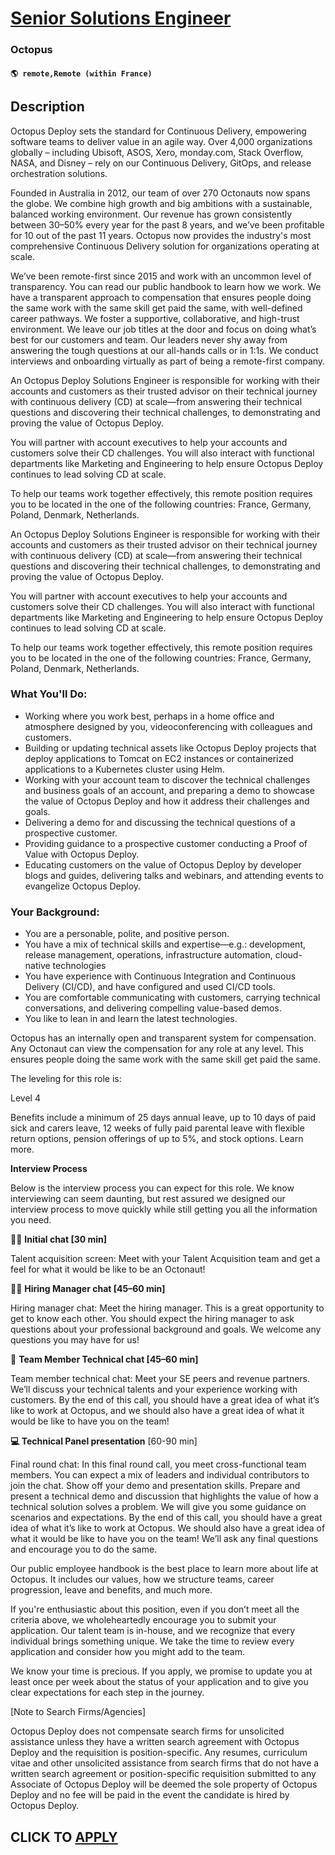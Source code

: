 # [Senior Solutions Engineer](https://www.remotewlb.com/apply/senior-solutions-engineer-126521)  
### Octopus  
#### `🌎 remote,Remote (within France)`  

## Description

Octopus Deploy sets the standard for Continuous Delivery, empowering software teams to deliver value in an agile way. Over 4,000 organizations globally – including Ubisoft, ASOS, Xero, monday.com, Stack Overflow, NASA, and Disney – rely on our Continuous Delivery, GitOps, and release orchestration solutions.

  

Founded in Australia in 2012, our team of over 270 Octonauts now spans the globe. We combine high growth and big ambitions with a sustainable, balanced working environment. Our revenue has grown consistently between 30–50% every year for the past 8 years, and we’ve been profitable for 10 out of the past 11 years. Octopus now provides the industry's most comprehensive Continuous Delivery solution for organizations operating at scale.

  

We’ve been remote-first since 2015 and work with an uncommon level of transparency. You can read our public handbook to learn how we work. We have a transparent approach to compensation that ensures people doing the same work with the same skill get paid the same, with well-defined career pathways. We foster a supportive, collaborative, and high-trust environment. We leave our job titles at the door and focus on doing what’s best for our customers and team. Our leaders never shy away from answering the tough questions at our all-hands calls or in 1:1s. We conduct interviews and onboarding virtually as part of being a remote-first company.

  

An Octopus Deploy Solutions Engineer is responsible for working with their accounts and customers as their trusted advisor on their technical journey with continuous delivery (CD) at scale—from answering their technical questions and discovering their technical challenges, to demonstrating and proving the value of Octopus Deploy.

You will partner with account executives to help your accounts and customers solve their CD challenges. You will also interact with functional departments like Marketing and Engineering to help ensure Octopus Deploy continues to lead solving CD at scale.

  

To help our teams work together effectively, this remote position requires you to be located in the one of the following countries: France, Germany, Poland, Denmark, Netherlands.

  

An Octopus Deploy Solutions Engineer is responsible for working with their accounts and customers as their trusted advisor on their technical journey with continuous delivery (CD) at scale—from answering their technical questions and discovering their technical challenges, to demonstrating and proving the value of Octopus Deploy.

You will partner with account executives to help your accounts and customers solve their CD challenges. You will also interact with functional departments like Marketing and Engineering to help ensure Octopus Deploy continues to lead solving CD at scale.

  

To help our teams work together effectively, this remote position requires you to be located in the one of the following countries: France, Germany, Poland, Denmark, Netherlands.

  

### What You'll Do:

* Working where you work best, perhaps in a home office and atmosphere designed by you, videoconferencing with colleagues and customers.
* Building or updating technical assets like Octopus Deploy projects that deploy applications to Tomcat on EC2 instances or containerized applications to a Kubernetes cluster using Helm.
* Working with your account team to discover the technical challenges and business goals of an account, and preparing a demo to showcase the value of Octopus Deploy and how it address their challenges and goals.
* Delivering a demo for and discussing the technical questions of a prospective customer.
* Providing guidance to a prospective customer conducting a Proof of Value with Octopus Deploy.
* Educating customers on the value of Octopus Deploy by developer blogs and guides, delivering talks and webinars, and attending events to evangelize Octopus Deploy.

  

### Your Background:

* You are a personable, polite, and positive person.
* You have a mix of technical skills and expertise—e.g.: development, release management, operations, infrastructure automation, cloud-native technologies
* You have experience with Continuous Integration and Continuous Delivery (CI/CD), and have configured and used CI/CD tools.
* You are comfortable communicating with customers, carrying technical conversations, and delivering compelling value-based demos.
* You like to lean in and learn the latest technologies.

  

Octopus has an internally open and transparent system for compensation. Any Octonaut can view the compensation for any role at any level. This ensures people doing the same work with the same skill get paid the same.

The leveling for this role is:

Level 4

  

  

Benefits include a minimum of 25 days annual leave, up to 10 days of paid sick and carers leave, 12 weeks of fully paid parental leave with flexible return options, pension offerings of up to 5%, and stock options. Learn more.

  

**Interview Process**

Below is the interview process you can expect for this role. We know interviewing can seem daunting, but rest assured we designed our interview process to move quickly while still getting you all the information you need.

  

👋🏼 **Initial chat [30 min]**

Talent acquisition screen: Meet with your Talent Acquisition team and get a feel for what it would be like to be an Octonaut!

  

🧑‍💻 **Hiring Manager chat [45–60 min]**

Hiring manager chat: Meet the hiring manager. This is a great opportunity to get to know each other. You should expect the hiring manager to ask questions about your professional background and goals. We welcome any questions you may have for us!

  

 **👥** **Team Member Technical chat [45–60 min]**

Team member technical chat: Meet your SE peers and revenue partners. We’ll discuss your technical talents and your experience working with customers. By the end of this call, you should have a great idea of what it’s like to work at Octopus, and we should also have a great idea of what it would be like to have you on the team!

  

**💻 Technical Panel presentation** [60-90 min]

Final round chat: In this final round call, you meet cross-functional team members. You can expect a mix of leaders and individual contributors to join the chat. Show off your demo and presentation skills. Prepare and present a technical demo and discussion that highlights the value of how a technical solution solves a problem. We will give you some guidance on scenarios and expectations. By the end of this call, you should have a great idea of what it’s like to work at Octopus. We should also have a great idea of what it would be like to have you on the team! We’ll ask any final questions and encourage you to do the same.

  

  

  

Our public employee handbook is the best place to learn more about life at Octopus. It includes our values, how we structure teams, career progression, leave and benefits, and much more.

  

If you're enthusiastic about this position, even if you don’t meet all the criteria above, we wholeheartedly encourage you to submit your application. Our talent team is in-house, and we recognize that every individual brings something unique. We take the time to review every application and consider how you might add to the team.

  

We know your time is precious. If you apply, we promise to update you at least once per week about the status of your application and to give you clear expectations for each step in the journey.

  

  

  

  

[Note to Search Firms/Agencies]

Octopus Deploy does not compensate search firms for unsolicited assistance unless they have a written search agreement with Octopus Deploy and the requisition is position-specific. Any resumes, curriculum vitae and other unsolicited assistance from search firms that do not have a written search agreement or position-specific requisition submitted to any Associate of Octopus Deploy will be deemed the sole property of Octopus Deploy and no fee will be paid in the event the candidate is hired by Octopus Deploy.

  

  
## CLICK TO [APPLY](https://www.remotewlb.com/apply/senior-solutions-engineer-126521)


